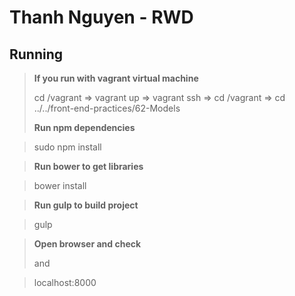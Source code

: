 # Thanh Nguyen - RWD
## 
>
## Running ##
> **If you run with vagrant virtual machine**
>
> cd /vagrant => vagrant up => vagrant ssh => cd /vagrant => cd ../../front-end-practices/62-Models
>
> **Run npm dependencies**

> sudo npm install

> **Run bower to get libraries**

> bower install

> **Run gulp to build project**

> gulp

> **Open browser and check**
> 
> and

> localhost:8000
>
